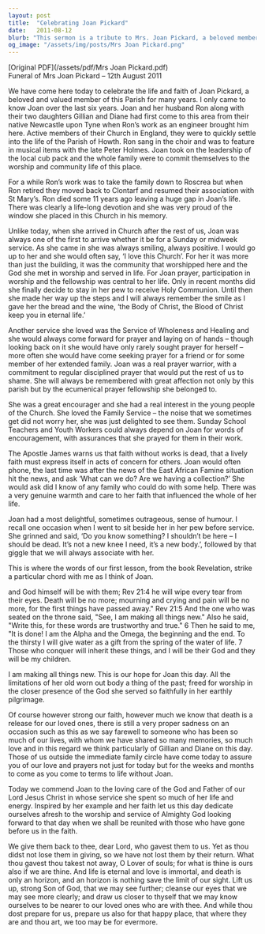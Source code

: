 ```yaml
---
layout: post
title:  "Celebrating Joan Pickard"
date:   2011-08-12
blurb: "This sermon is a tribute to Mrs. Joan Pickard, a beloved member of the Parish of Howth. It highlights her unwavering faith, her commitment to the church, and her love for the community. Joan's life is celebrated as an example of a faith that is expressed through acts of concern for others. Her sense of humor, love for the young people of the church, and her dedication to prayer are remembered fondly."
og_image: "/assets/img/posts/Mrs Joan Pickard.png"
---
```

[Original PDF](/assets/pdf/Mrs Joan Pickard.pdf)    
Funeral of Mrs Joan Pickard – 12th August 2011

We have come here today to celebrate the life and faith of Joan Pickard, a beloved and valued member of this Parish for many years. I only came to know Joan over the last six years. Joan and her husband Ron along with their two daughters Gillian and Diane had first come to this area from their native Newcastle upon Tyne when Ron’s work as an engineer brought him here. Active members of their Church in England, they were to quickly settle into the life of the Parish of Howth. Ron sang in the choir and was to feature in musical items with the late Peter Holmes. Joan took on the leadership of the local cub pack and the whole family were to commit themselves to the worship and community life of this place.

For a while Ron’s work was to take the family down to Roscrea but when Ron retired they moved back to Clontarf and resumed their association with St Mary’s. Ron died some 11 years ago leaving a huge gap in Joan’s life. There was clearly a life-long devotion and she was very proud of the window she placed in this Church in his memory.

Unlike today, when she arrived in Church after the rest of us, Joan was always one of the first to arrive whether it be for a Sunday or midweek service. As she came in she was always smiling, always positive. I would go up to her and she would often say, ‘I love this Church’. For her it was more than just the building, it was the community that worshipped here and the God she met in worship and served in life. For Joan prayer, participation in worship and the fellowship was central to her life. Only in recent months did she finally decide to stay in her pew to receive Holy Communion. Until then she made her way up the steps and I will always remember the smile as I gave her the bread and the wine, ‘the Body of Christ, the Blood of Christ keep you in eternal life.’

Another service she loved was the Service of Wholeness and Healing and she would always come forward for prayer and laying on of hands – though looking back on it she would have only rarely sought prayer for herself – more often she would have come seeking prayer for a friend or for some member of her extended family. Joan was a real prayer warrior, with a commitment to regular disciplined prayer that would put the rest of us to shame. She will always be remembered with great affection not only by this parish but by the ecumenical prayer fellowship she belonged to.

She was a great encourager and she had a real interest in the young people of the Church. She loved the Family Service – the noise that we sometimes get did not worry her, she was just delighted to see them. Sunday School Teachers and Youth Workers could always depend on Joan for words of encouragement, with assurances that she prayed for them in their work.

The Apostle James warns us that faith without works is dead, that a lively faith must express itself in acts of concern for others. Joan would often phone, the last time was after the news of the East African Famine situation hit the news, and ask ‘What can we do? Are we having a collection?’ She would ask did I know of any family who could do with some help. There was a very genuine warmth and care to her faith that influenced the whole of her life.

Joan had a most delightful, sometimes outrageous, sense of humour. I recall one occasion when I went to sit beside her in her pew before service. She grinned and said, ‘Do you know something? I shouldn’t be here – I should be dead. It’s not a new knee I need, it’s a new body.’, followed by that giggle that we will always associate with her.

This is where the words of our first lesson, from the book Revelation, strike a particular chord with me as I think of Joan.

and God himself will be with them;
Rev 21:4 he will wipe every tear from their eyes.
Death will be no more;
mourning and crying and pain will be no more,
for the first things have passed away."
Rev 21:5 And the one who was seated on the throne said, "See, I am making all things new." Also he said, "Write this, for these words are trustworthy and true." 6 Then he said to me, "It is done! I am the Alpha and the Omega, the beginning and the end. To the thirsty I will give water as a gift from the spring of the water of life. 7 Those who conquer will inherit these things, and I will be their God and they will be my children.

I am making all things new. This is our hope for Joan this day. All the limitations of her old worn out body a thing of the past; freed for worship in the closer presence of the God she served so faithfully in her earthly pilgrimage.

Of course however strong our faith, however much we know that death is a release for our loved ones, there is still a very proper sadness on an occasion such as this as we say farewell to someone who has been so much of our lives, with whom we have shared so many memories, so much love and in this regard we think particularly of Gillian and Diane on this day. Those of us outside the immediate family circle have come today to assure you of our love and prayers not just for today but for the weeks and months to come as you come to terms to life without Joan.

Today we commend Joan to the loving care of the God and Father of our Lord Jesus Christ in whose service she spent so much of her life and energy. Inspired by her example and her faith let us this day dedicate ourselves afresh to the worship and service of Almighty God looking forward to that day when we shall be reunited with those who have gone before us in the faith.

We give them back to thee, dear Lord, who gavest them to us. Yet as thou didst not lose them in giving, so we have not lost them by their return. What thou gavest thou takest not away, O Lover of souls; for what is thine is ours also if we are thine. And life is eternal and love is immortal, and death is only an horizon, and an horizon is nothing save the limit of our sight. Lift us up, strong Son of God, that we may see further; cleanse our eyes that we may see more clearly; and draw us closer to thyself that we may know ourselves to be nearer to our loved ones who are with thee. And while thou dost prepare for us, prepare us also for that happy place, that where they are and thou art, we too may be for evermore.
